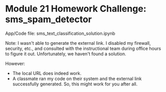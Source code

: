 # Module 21 Homework Challenge: sms_spam_detector

App/Code file: sms_text_classification_solution.ipynb

Note: I wasn't able to generate the external link. I disabled my firewall, security, etc., and consulted with the instructional team during office hours to figure it out. Unfortunately, we haven't found a solution.

However:

- The local URL does indeed work.
- A classmate ran my code on their system and the external link successfully generated. So, this might work for you after all.
